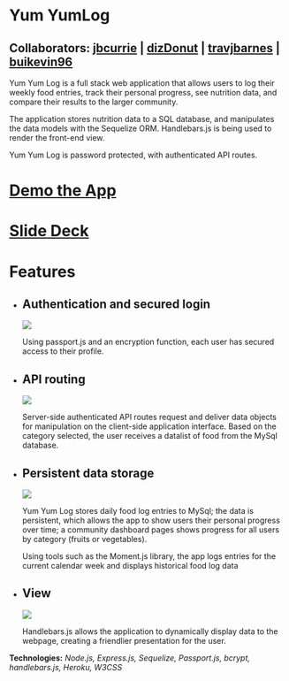 # Yum YumLog

## Collaborators: [jbcurrie](https://github.com/jbcurrie) | [dizDonut](https://github.com/dizDonut) | [travjbarnes](https://github.com/travjbarnes) | [buikevin96](https://github.com/buikevin96)

Yum Yum Log is a full stack web application that allows users to log their weekly food entries, track their personal progress, see nutrition data, and compare their results to the larger community.

The application stores nutrition data to a SQL database, and manipulates the data models with the Sequelize ORM. Handlebars.js is being used to render the front-end view.

Yum Yum Log is password protected, with authenticated API routes. 

# [Demo the App](aqueous-spire-55286.herokuapp.com)

# [Slide Deck](https://docs.google.com/presentation/d/1QHL7gwAipinHJwtbs4vVJXGIWGpV9vaU8A4UyCxtbvA/edit?usp=sharing)

# Features

* ## Authentication and secured login

   ![](https://media.giphy.com/media/xT9IgnwFhumbKDl6tq/giphy.gif)

   Using passport.js and an encryption function, each user has secured access to their profile. 

* ## API routing

   ![](https://media.giphy.com/media/3o7aD06rFRAek5ZZQc/giphy.gif)

   Server-side authenticated API routes request and deliver data objects for manipulation on the client-side application interface. Based on the category selected, the user receives a datalist of food from the MySql database. 

* ## Persistent data storage 

   ![](https://media.giphy.com/media/l378sWAHEk4QxUKHe/giphy.gif)

   Yum Yum Log stores daily food log entries to MySql; the data is persistent, which allows the app to show users their personal progress over time; a community dashboard pages shows progress for all users by category (fruits or vegetables).

   Using tools such as the Moment.js library, the app logs entries for the current calendar week and displays historical food log data

* ## View
   ![](https://media.giphy.com/media/xT9IgsEnLT0RjVqAIE/giphy.gif)

   Handlebars.js allows the application to dynamically display data to the webpage, creating a friendlier presentation for the user. 

**Technologies:** *Node.js, Express.js, Sequelize, Passport.js, bcrypt, handlebars.js, Heroku, W3CSS*
